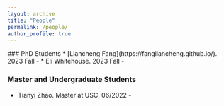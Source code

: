```yaml
---
layout: archive
title: "People"
permalink: /people/
author_profile: true
---
```


<head>
  <!-- UIkit CSS -->
  <link rel="stylesheet" href="https://cdn.jsdelivr.net/npm/uikit@3.16.24/dist/css/uikit.min.css" />
  
  <!-- UIkit JS -->
  <script src="https://cdn.jsdelivr.net/npm/uikit@3.16.24/dist/js/uikit.min.js"></script>
  <script src="https://cdn.jsdelivr.net/npm/uikit@3.16.24/dist/js/uikit-icons.min.js"></script>
</head>
### PhD Students 
* [Liancheng Fang](https://fangliancheng.github.io/). 2023 Fall -
* Eli Whitehouse. 2023 Fall - 

### Master and Undergraduate Students
* Tianyi Zhao. Master at USC. 06/2022 - 

